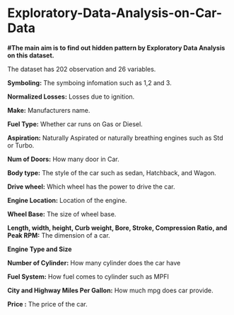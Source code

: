 # Exploratory-Data-Analysis-on-Car-Data

**#The main aim is to find out hidden pattern by Exploratory Data Analysis on this dataset.**

The dataset has 202 observation and 26 variables.

**Symboling:** The symboing infomation such as 1,2 and 3.

**Normalized Losses:** Losses due to ignition.

**Make:** Manufacturers name.

**Fuel Type:** Whether car runs on Gas or Diesel.

**Aspiration:** Naturally Aspirated or naturally breathing engines such as Std or Turbo.

**Num of Doors:** How many door in Car.

**Body type:** The style of the car such as sedan, Hatchback, and Wagon.

**Drive wheel:** Which wheel has the power to drive the car.

**Engine Location:** Location of the engine.

**Wheel Base:**  The size of wheel base.

**Length, width, height, Curb weight, Bore, Stroke, Compression Ratio, and Peak RPM:** The dimension of a car.

**Engine Type and Size**

**Number of Cylinder:** How many cylinder does the car have

**Fuel System:** How fuel comes to cylinder such as MPFI

**City and Highway Miles Per Gallon:** How much mpg does car provide.

**Price :** The price of the car.
